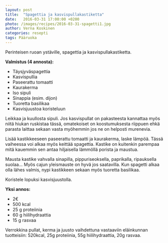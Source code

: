 ```yaml
---
layout: post
title:  "Spagettia ja kasvispullakastiketta"
date:   2016-03-31 17:00:00 +0200
photo: /images/recipes/2016-03-31-spagetti1.jpg
author: Verna Koskinen
categories: resepti
tags: Pääruoka
---
```


Perinteisen ruoan ystäville, spagettia ja kasvispullakastiketta.

**Valmistus (4 annosta):**

- Täysjyväspagettia
- Kasvispullia
- Paseerattu tomaatti
- Kaurakerma
- Iso sipuli
- Sinappia (esim. dijon)
- Tuoretta basilikaa
- Kasvisjuustoa koristeluun

Leikkaa ja kuullosta sipuli. Jos kasvispullat on pakasteesta kannattaa myös niitä hiukan ruskistaa tässä, omatekoiset on koostumuksesta riippuen ehkä parasta laittaa sekaan vasta myöhemmin jos ne on helposti murenevia.

Lisää kastikkeeseen paseerattu tomaatti ja kaurakerma, laske lämpöä. Tässä vaiheessa voi alkaa myös keittää spagettia. Kastike on kuitenkin parempaa mitä kauemmin sen antaa hiljaisella lämmöllä porista ja maustua.

Mausta kastike vahvalla sinapilla, pippuriseoksella, paprikalla, ripauksella suolaa... Myös cajun yleismauste on hyvä jos saatavilla. Kun spagetti alkaa olla lähes valmis, nypi kastikkeen sekaan myös tuoretta basilikaa.

Koristele lopuksi kasvisjuustolla.

**Yksi annos:**

- 2€
- 500 kcal
- 25 g proteiinia
- 60 g hiilihydraattia
- 15 g rasvaa

Verrokkina pullat, kerma ja juusto vaihdettuna vastaaviin eläinkunnan tuotteisiin: 520kcal, 25g proteiinia, 55g hiilihydraattia, 20g rasvaa.
